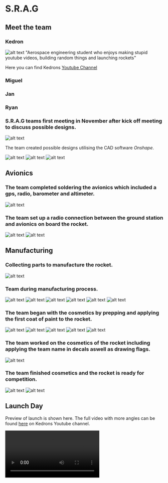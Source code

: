 # S.R.A.G

## Meet the team
### Kedron
![alt text](kedron.jpg)
"Aerospace engineering student who enjoys making stupid youtube videos, building random things and launching rockets"

Here you can find Kedrons [Youtube Channel](https://www.youtube.com/channel/UCLv_qCGiw9wcaPLcR9sBKPw) 

### Miguel
### Jan
### Ryan


### S.R.A.G teams first meeting in November after kick off meeting to discuss possible designs.
![alt text](<team meeting.png>) 


The team created possible designs utilising the CAD software *Onshape*.

![alt text](fuselag.png)
![alt text](<centering rings.png>)
![alt text](<cad rocket.png>)


## Avionics
### The team completed soldering the avionics which included a gps, radio, barometer and altimeter.
![alt text](IMG_20240411_145304.jpg)


### The team set up a radio connection between the ground station and avionics on board the rocket.

![alt text](avionics.jpg)
![alt text](<avnionics pt 2.jpg>)






## Manufacturing
### Collecting parts to manufacture the rocket.

![alt text](<laser cutting.jpg>)






### Team during manufacturing process.

![alt text](manufac6.jpg)
![alt text](manufac5.jpg)
![alt text](manufac1.jpg)
![alt text](manufac2.jpg)
![alt text](manufac3.jpg)
![alt text](manufac4.jpg)






### The team began with the cosmetics by prepping and applying the first coat of paint to the rocket.

![alt text](prepaintt.jpg)
![alt text](paint.jpg)
![alt text](paint2.jpg)
![alt text](paint4.jpg)
![alt text](paint3.jpg)






### The team worked on the cosmetics of the rocket including applying the team name in decals aswell as drawing flags.

![alt text](cosmetics1.jpg)






### The team finished cosmetics and the rocket is ready for competition.

![alt text](finished2.jpg)
![alt text](finished.jpg)

## Launch Day




Preview of launch is shown here. The full video with more angles can be found [here](https://www.youtube.com/watch?v=jFPGU56kXCg) on Kedrons Youtube channel.

<video controls src="Untitled video - Made with Clipchamp (3).mp4" title="Title"></video>



